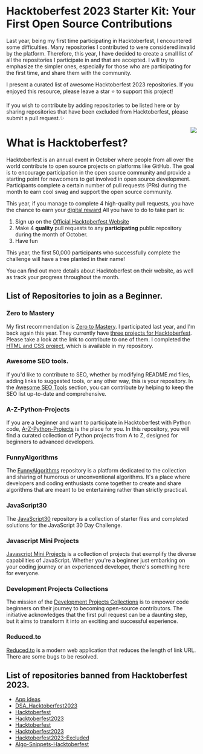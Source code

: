 # Hacktoberfest 2023 Starter Kit: Your First Open Source Contributions
Last year, being my first time participating in Hacktoberfest, I encountered some difficulties. Many repositories I contributed to were considered invalid by the platform. Therefore, this year, I have decided to create a small list of all the repositories I participate in and that are accepted. I will try to emphasize the simpler ones, especially for those who are participating for the first time, and share them with the community.

I present a curated list of awesome Hacktoberfest 2023 repositories. If you enjoyed this resource, please leave a star ⭐ to support this project! 

If you wish to contribute by adding repositories to be listed here or by sharing repositories that have been excluded from Hacktoberfest, please submit a pull request.✨

<img src="https://hacktoberfest.com/_next/static/media/logo-hacktoberfest--logomark.b91c17d2.svg" align="right" />

# What is Hacktoberfest?
Hacktoberfest is an annual event in October where people from all over the world contribute to open source projects on platforms like GitHub. The goal is to encourage participation in the open source community and provide a starting point for newcomers to get involved in open source development. Participants complete a certain number of pull requests (PRs) during the month to earn cool swag and support the open source community.

This year, if you manage to complete 4 high-quality pull requests, you have the chance to earn your [digital reward](https://hacktoberfest.com/about/#digital-rewards) All you have to do to take part is:

1. Sign up on the [Official Hacktoberfest Website](https://hacktoberfest.com/auth)
2. Make 4 **quality** pull requests to any **participating** public repository during the month of October.
3. Have fun

This year, the first 50,000 participants who successfully complete the challenge will have a tree planted in their name!

You can find out more details about Hacktoberfest on their website, as well as track your progress throughout the month.

## List of Repositories to join as a Beginner.
### Zero to Mastery
My first recommendation is [Zero to Mastery](https:github.com/zero-to-mastery). I participated last year, and I'm back again this year. They currently have [three projects for Hacktoberfest](https://github.com/zero-to-mastery/Hacktoberfest-2023). Please take a look at the link to contribute to one of them. I completed the [HTML and CSS project](https://github.com/manuelachamoso/Hacktoberfest-2023-projects/tree/main/spacecraft-animation), which is available in my repository.

### Awesome SEO tools.
If you'd like to contribute to SEO, whether by modifying README.md files, adding links to suggested tools, or any other way, this is your repository. In the [Awesome SEO Tools](https://github.com/serpapi/awesome-seo-tools) section, you can contribute by helping to keep the SEO list up-to-date and comprehensive.

### A-Z-Python-Projects
If you are a beginner and want to participate in Hacktoberfest with Python code, [A-Z-Python-Projects](https://github.com/Techiral/A-Z-Python-Projects) is the place for you. In this repository, you will find a curated collection of Python projects from A to Z, designed for beginners to advanced developers.

### FunnyAlgorithms
The [FunnyAlgorithms](https://github.com/ReciHub/FunnyAlgorithms) repository is a platform dedicated to the collection and sharing of humorous or unconventional algorithms. It's a place where developers and coding enthusiasts come together to create and share algorithms that are meant to be entertaining rather than strictly practical.

### JavaScript30
The [JavaScript30](https://github.com/wesbos/JavaScript30) repository is a collection of starter files and completed solutions for the JavaScript 30 Day Challenge. 

### Javascript Mini Projects
[Javascript Mini Projects](https://github.com/thinkswell/javascript-mini-projects) is a collection of projects that exemplify the diverse capabilities of JavaScript. Whether you're a beginner just embarking on your coding journey or an experienced developer, there's something here for everyone. 

### Development Projects Collections
The mission of the [Development Projects Collections](https://github.com/Nikhil-2002/development_Hactoberfest23) is to empower code beginners on their journey to becoming open-source contributors. The initiative acknowledges that the first pull request can be a daunting step, but it aims to transform it into an exciting and successful experience.

### Reduced.to
[Reduced.to](https://github.com/origranot/reduced.to) is a modern web application that reduces the length of link URL. There are some bugs to be resolved.

## List of repositories banned from Hacktoberfest 2023.
- [App ideas](https://github.com/florinpop17/app-ideas)
- [DSA_Hacktoberfest2023](https://github.com/Saikat2407/DSA_Hacktoberfest2023)
- [Hacktoberfest](https://github.com/ossamamehmood/Hacktoberfest)
- [Hacktoberfest2023](https://github.com/ossamamehmood/Hacktoberfest2023)
- [Hacktoberfest](https://github.com/fineanmol/hacktoberfest)
- [Hacktoberfest2023](https://github.com/Ananyasingh2002/Hacktoberfest2023)
- [Hacktoberfest2023-Excluded](https://github.com/AkankshaAI/Hacktoberfest2023-Excluded)
- [Algo-Snippets-Hacktoberfest](https://github.com/mukundtheamateur/Algo-Snippets-Hacktoberfest)
